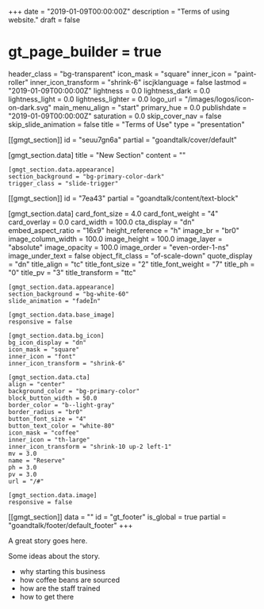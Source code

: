 +++
date = "2019-01-09T00:00:00Z"
description = "Terms of using website."
draft = false
# gt_page_builder = true
header_class = "bg-transparent"
icon_mask = "square"
inner_icon = "paint-roller"
inner_icon_transform = "shrink-6"
iscjklanguage = false
lastmod = "2019-01-09T00:00:00Z"
lightness = 0.0
lightness_dark = 0.0
lightness_light = 0.0
lightness_lighter = 0.0
logo_url = "/images/logos/icon-on-dark.svg"
main_menu_align = "start"
primary_hue = 0.0
publishdate = "2019-01-09T00:00:00Z"
saturation = 0.0
skip_cover_nav = false
skip_slide_animation = false
title = "Terms of Use"
type = "presentation"

[[gmgt_section]]
id = "seuu7gn6a"
partial = "goandtalk/cover/default"

  [gmgt_section.data]
  title = "New Section"
  content = ""

    [gmgt_section.data.appearance]
    section_background = "bg-primary-color-dark"
    trigger_class = "slide-trigger"


[[gmgt_section]]
id = "7ea43"
partial = "goandtalk/content/text-block"

  [gmgt_section.data]
  card_font_size = 4.0
  card_font_weight = "4"
  card_overlay = 0.0
  card_width = 100.0
  cta_display = "dn"
  embed_aspect_ratio = "16x9"
  height_reference = "h"
  image_br = "br0"
  image_column_width = 100.0
  image_height = 100.0
  image_layer = "absolute"
  image_opacity = 100.0
  image_order = "even-order-1-ns"
  image_under_text = false
  object_fit_class = "of-scale-down"
  quote_display = "dn"
  title_align = "tc"
  title_font_size = "2"
  title_font_weight = "7"
  title_ph = "0"
  title_pv = "3"
  title_transform = "ttc"

    [gmgt_section.data.appearance]
    section_background = "bg-white-60"
    slide_animation = "fadeIn"

    [gmgt_section.data.base_image]
    responsive = false

    [gmgt_section.data.bg_icon]
    bg_icon_display = "dn"
    icon_mask = "square"
    inner_icon = "font"
    inner_icon_transform = "shrink-6"

    [gmgt_section.data.cta]
    align = "center"
    background_color = "bg-primary-color"
    block_button_width = 50.0
    border_color = "b--light-gray"
    border_radius = "br0"
    button_font_size = "4"
    button_text_color = "white-80"
    icon_mask = "coffee"
    inner_icon = "th-large"
    inner_icon_transform = "shrink-10 up-2 left-1"
    mv = 3.0
    name = "Reserve"
    ph = 3.0
    pv = 3.0
    url = "/#"

    [gmgt_section.data.image]
    responsive = false

[[gmgt_section]]
data = ""
id = "gt_footer"
is_global = true
partial = "goandtalk/footer/default_footer"
+++

A great story goes here.

Some ideas about the story.

* why starting this business
* how coffee beans are sourced
* how are the staff trained
* how to get there
